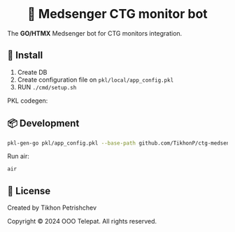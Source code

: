 <div align="center">
    <br>
    <h1>👶 Medsenger CTG monitor bot</h1>
</div>

The __GO/HTMX__ Medsenger bot for CTG monitors integration.

## 🚀 Install

1. Create DB
2. Create configuration file on `pkl/local/app_config.pkl`
3. RUN `./cmd/setup.sh`

PKL codegen:

## 📦 Development

```bash
pkl-gen-go pkl/app_config.pkl --base-path github.com/TikhonP/ctg-medsenger-bot
```

Run air:

```bash
air
```

## 💼 License

Created by Tikhon Petrishchev

Copyright © 2024 OOO Telepat. All rights reserved.
